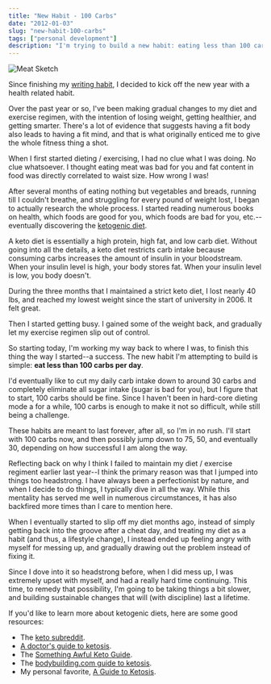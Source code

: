 ```yaml
---
title: "New Habit - 100 Carbs"
date: "2012-01-03"
slug: "new-habit-100-carbs"
tags: ["personal development"]
description: "I'm trying to build a new habit: eating less than 100 carbs per day."
---
```



![Meat Sketch][]


Since finishing my [writing habit][], I decided to kick off the new year with a
health related habit.

Over the past year or so, I've been making gradual changes to my diet and
exercise regimen, with the intention of losing weight, getting healthier, and
getting smarter.  There's a lot of evidence that suggests having a fit body
also leads to having a fit mind, and that is what originally enticed me to give
the whole fitness thing a shot.

When I first started dieting / exercising, I had no clue what I was doing.  No
clue whatsoever.  I thought eating meat was bad for you and fat content in food
was directly correlated to waist size.  How wrong I was!

After several months of eating nothing but vegetables and breads, running till
I couldn't breathe, and struggling for every pound of weight lost, I began to
actually research the whole process.  I started reading numerous books on
health, which foods are good for you, which foods are bad for you, etc.--
eventually discovering the [ketogenic diet][].

A keto diet is essentially a high protein, high fat, and low carb diet.
Without going into all the details, a keto diet restricts carb intake because
consuming carbs increases the amount of insulin in your bloodstream.  When your
insulin level is high, your body stores fat.  When your insulin level is low,
you body doesn't.

During the three months that I maintained a strict keto diet, I lost nearly 40
lbs, and reached my lowest weight since the start of university in 2006.  It
felt great.

Then I started getting busy.  I gained some of the weight back, and gradually
let my exercise regimen slip out of control.

So starting today, I'm working my way back to where I was, to finish this thing
the way I started--a success.  The new habit I'm attempting to build is simple:
**eat less than 100 carbs per day**.

I'd eventually like to cut my daily carb intake down to around 30 carbs and
completely eliminate all sugar intake (sugar is bad for you), but I figure that
to start, 100 carbs should be fine.  Since I haven't been in hard-core dieting
mode a for a while, 100 carbs is enough to make it not so difficult, while
still being a challenge.

These habits are meant to last forever, after all, so I'm in no rush.  I'll
start with 100 carbs now, and then possibly jump down to 75, 50, and eventually
30, depending on how successful I am along the way.

Reflecting back on why I think I failed to maintain my diet / exercise regiment
earlier last year--I think the primary reason was that I jumped into things too
headstrong.  I have always been a perfectionist by nature, and when I decide to
do things, I typically dive in all the way.  While this mentality has served me
well in numerous circumstances, it has also backfired more times than I care to
mention here.

When I eventually started to slip off my diet months ago, instead of simply
getting back into the groove after a cheat day, and treating my diet as a habit
(and thus, a lifestyle change), I instead ended up feeling angry with myself
for messing up, and gradually drawing out the problem instead of fixing it.

Since I dove into it so headstrong before, when I did mess up, I was extremely
upset with myself, and had a really hard time continuing.  This time, to remedy
that possibility, I'm going to be taking things a bit slower, and building
sustainable changes that will (with discipline) last a lifetime.

If you'd like to learn more about ketogenic diets, here are some good resources:

-   The [keto subreddit][].
-   [A doctor's guide to ketosis][].
-   The [Something Awful Keto Guide][].
-   The [bodybuilding.com guide to ketosis][].
-   My personal favorite, [A Guide to Ketosis][].


  [Meat Sketch]: /static/blog/images/2012/meat-sketch.png "Meat Sketch"
  [writing habit]: {filename}/articles/2012/writing-habit-complete.md "Writing Habit Complete"
  [ketogenic diet]: http://en.wikipedia.org/wiki/Ketogenic_diet "Ketogenic Diet Wiki"
  [keto subreddit]: http://www.reddit.com/r/keto "Keto Reddit"
  [A doctor's guide to ketosis]: http://www.dietdoctor.com/lchf "A Doctor's Guide to Ketosis."
  [Something Awful Keto Guide]: http://lowcarbplate.com/tlcm/ "Something Awful Keto Guide"
  [bodybuilding.com guide to ketosis]: http://www.bodybuilding.com/fun/keto.htm "Bodybuilding + Ketosis"
  [A Guide to Ketosis]: http://forum.bodybuilding.com/showthread.php?t=132598293 "A Guide to Ketosis"
